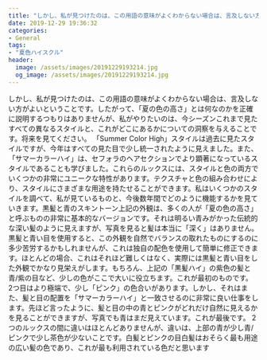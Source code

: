 ```yaml
---
title: "しかし、私が見つけたのは、この用語の意味がよくわからない場合は、言及しない方がよいということです。"
date: 2019-12-29 19:36:32
categories:
- General
tags:
- "夏色ハイスクル"
header:
  image: /assets/images/20191229193214.jpg
  og_image: /assets/images/20191229193214.jpg
---
```


しかし、私が見つけたのは、この用語の意味がよくわからない場合は、言及しない方がよいということです。したがって、「夏の色の高さ」とは何なのかを正確に説明するつもりはありませんが、私がやりたいのは、今シーズンこれまで見たすべての異なるスタイルと、これがどこにあるかについての洞察を与えることです。将来を見てください。 「Summer Color High」スタイルは過去に見たスタイルですが、今年はすべての見た目で少し統一されたように見えました。また、「サマーカラーハイ」は、セフォラのヘアセクションでより顕著になっているスタイルであることも学びました。これらのルックスには、スタイルと色の両方でいくつかの非常にユニークな特性があります。テクスチャと色の組み合わせにより、スタイルにさまざまな用途を持たせることができます。私はいくつかのスタイルを調べて、私が見ているものと、今後数年間でどのように機能するかを見ていきます。黒髪と青のスキントーン上記の外観は、多くの人が「夏の色の高さ」と呼ぶものの非常に基本的なバージョンです。それは明るい青みがかった伝統的な深い髪のように見えますが、写真を見ると髪は本当に「深く」はありません。黒髪と青い目を使用すると、この外観を自然でバランスの取れたものにするのに多少苦労するかもしれませんが、これは独自の配色を使用して簡単に修正できます。ほとんどの場合、これはそれほど難しくはなく、実際には黒髪と青い目をした外観でかなり見栄えがします。もちろん、上記の「黒髪ハイ」の紫色の髪と青/紫の目など、少しの色がここで大いに役立ちます。これが最初のものです。 2つ目はより極端で、少し「ピンク」の色合いがあります。しかし、それはまた、髪と目の配置を「サマーカラーハイ」と一致させるのに非常に良い仕事をします。先ほど言ったように、髪と目の中の青とピンクがどれだけ自然に見えるかを見ることができますが、写真でも青はまだ見えています。これが最後です。 2つのルックスの間に違いはほとんどありませんが、違いは、上部の青が少し青/ピンクで少し茶色が少ないことです。白髪とピンクの目白髪はおそらく最も用途の広い髪の色であり、これが最も利用されている色だと思います
